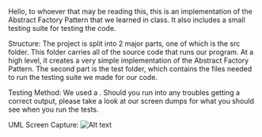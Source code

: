 Hello, to whoever that may be reading this, this is an implementation of the Abstract Factory Pattern that we learned in class. It also includes a small testing suite for testing the code.

Structure: The project is split into 2 major parts, one of which is the src folder. This folder carries all of the source code that runs our program. At a high level, it creates a very simple implementation of the Abstract Factory Pattern. 
The second part is the test folder, which contains the files needed to run the testing suite we made for our code.

Testing Method: We used a . Should you run into any troubles getting a correct output, please take a look at our screen dumps for what you should see when you run the tests.

UML Screen Capture:
![Alt text](/relative/path/to/img.jpg?raw=true "Optional Title")
